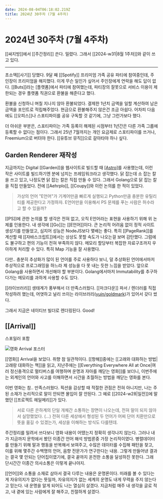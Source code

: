```yaml
---
date: 2024-08-04T06:18:02.219Z
title: 2024년 30주차 (7월 4주차)
---
```


# 2024년 30주차 (7월 4주차)

[[싸지방]]에서 [[주간정리]] 쓴다. 밀렸다. 그래서 [[2024-w31|8월 1주차]]와 같이 쓰고 있다. 

---

초소액[[사기]] 당했다. 9달 째 [[Spotify]] 프리미엄 가족 공유 파티에 참여중인데, 주인장이 프리미엄을 해지했다. 이게 무슨 일인가 싶어서 주인장에게 연락을 해도 답이 없다. [[Buts]]라는 [플랫폼]에서 파티에 참여했는데, 파티장의 잘못으로 서비스 이용이 제한되는 경우 플랫폼 직권으로 환불을 해준다고 했다.

환불을 신청하니 며칠 지나지 않아 환불되었다. 결제한 1년치 금액을 일할 계산하여 남은 금액을 포인트로 적립해주었다. 현금으로 환불해주지 않은건 조금 아쉽다. 어차피 다음에도 [[오피스]]나 스포티파이를 공유 구독할 것 같기에, 그냥 그런가보다 했다.

더 아쉬운 부분은, 스포티파이는 가족 등록이 해제된 시점부터 1년간은 다른 가족 그룹에 등록할 수 없다는 점이다. 그래서 25년 7월까지는 개인 요금제로 스포티파이를 쓰거나, Freemium으로 버텨야 한다. [[유튜브 뮤직]]으로 갈아타야 하나 싶다.

## Garden Renderer 재작성

지금까지는 Digital [[Garden]]을 웹사이트로 빌드할 때 [[Astro]](NodeJS)를 사용했는데, 이런 작은 사이트를 빌드하기엔 분에 넘치는 프레임워크라고 생각했다. 닭 잡는데 소 잡는 칼을 쓰고 있고, 나정도면 닭 잡는 칼은 직접 만들 수 있다. 그래서 Golang으로 닭 잡는 칼을 직접 만들었다. 전에 [[Aehrplo]], [[Coupy]]와 이런 논의를 한 적이 있었다.

> 가상의 언어 "E언어"가 기계어만큼 빠르게 실행되고 Python만큼 충분한 유틸리티를 제공한다고 가정하자. E언어만을 이용해서 PS 문제를 푸는 사람은 허수라고 할 수 있을까?

[[PS]]에 관한 논의를 할 생각은 전혀 없고, 오직 E언어라는 표현을 사용하기 위해 위 논제를 인용한다. 내 생각에 [[Go]]는 [[E언어]]이다. 큰 논리적 어려움 없이 정적 사이트 생성기를 만들었고, 심지어 성능은 NodeJS보다 몇배는 좋다. 특히 [[PageRank]]를 계산할 때 [[자바스크립트]]에서는 상상도 못할 속도가 나오는걸 보며 감탄했다. 그럼에도 불구하고 편의 기능이 전혀 부족하지 않다. 메모리 할당부터 복잡한 자료구조까지 우아하게 처리할 수 있다. 특히 Map 기능을 잘 사용했다.

다만.. 충분히 추상화가 많이 된 언어를 주로 사용하다 보니, 덜 추상화된 언어에서마저 추상적으로 프로그래밍을 하느라 제 성능을 다 못 내는 듯한 느낌을 받았다. 앞으로 Golang을 사용하면서 개선해야 할 부분이다. Golang에서마저 Immutability를 추구하다가는 메모리를 과하게 사용할 수도 있다.

[[라이브러리]] 생태계가 풍부해서 더 만족스러웠다. [[마크다운]] 파서 / 렌더러를 직접 작성하려 했는데, 어엿하고 널리 쓰이는 라이브러리([yuin/goldmark](https://github.com/yuin/goldmark))가 있어서 갖다 썼다. 

그래서 지금은 네이티브 빌더로 렌더링된다. Good!

## [[Arrival]]

스포일러 포함

![영화 Arrival 포스터](../images/movie-arrival-poster.png)

[[영화]] Arrival을 보았다. 취향 참 일관적이다. [[항해]]중에는 [[고래와 대화하는 방법|고래랑 대화하는 책]]을 읽고, 지난주에는 [[Everything Everywhere All at Once|여러 정신충격으로 멀티버스를 여행하며 운명과 자아를 깨닫는 영화]]를 보더니, 이번주에는 외계인의 언어와 사고를 이해하면서 시간을 초월하는 방법을 깨닫는 영화를 본다.

이번 영화는 참.. 만족스러웠다. 픽션을 감상할 때 적절한 관점은 전혀 아니지만, 나는 주된 소재가 논리적으로 말이 안되면 몰입이 잘 안된다. 그 예로 [[2024-w28|일전]]에 말했던 [[프로젝트 헤일메리]]가 있다. 

> 서로 다른 은하계의 단일 개체간 소통하는 장면이 나오는데, 전혀 말이 되지 않아서 실망했었다. (...) 전혀 다른 세상에서 형성된 두 언어가 어찌 단어 치환만으로 뜻을 옮길 수 있겠는가, 세상을 이해하는 방식도 다를텐데.   

주간정리를 밀려서 쓰다보니 영화 내용이 어땠는지 정확히 생각나지 않는다. 그러나 내가 지금까지 문학에서 봤던 이종간 언어 해석 방법론중 가장 논리적이였다. 병렬데이터를 만들기 위해 말과 행동을 반복해서 보여주고, 수많은 데이터를 수집해 패턴을 찾고, 이를 위해 몇주간 수백명의 언어, 음향 전문가가 연구한다는 내용. 그렇게 만들어낸 결과는 결국 몇 안되는 단어집이였기에, 결국 끝까지 온전한 소통을 달성하진 못한다. 그래 단시간간 이종간 의사소통은 이렇게 끝나야지.

[[언어]]와 소통을 소재로 삼아서 결국 다루는 내용은 운명론이다. 미래를 볼 수 있다는게 자유의지가 없다는 뜻일까, 자유의지가 없는 세계의 운명도 내게 무력을 주지 않는다고 믿는다. 내 운명을 알게 되어도 나는 열심히 살겠다. 지금처럼 매주 내 생각을 글로 적고, 내 곁에 있는 사람에게 잘 해주고, 친절하게 살겠다.
